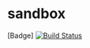# sandbox
[Badge]
[![Build Status](https://travis-ci.org/zerotypos-found/sandbox.svg?branch=master)](https://travis-ci.org/zerotypos-found/sandbox)
